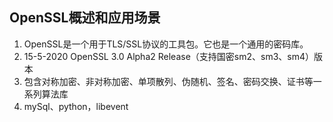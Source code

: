 ## OpenSSL概述和应用场景

1. OpenSSL是一个用于TLS/SSL协议的工具包。它也是一个通用的密码库。
2. 15-5-2020 OpenSSL 3.0 Alpha2 Release（支持国密sm2、sm3、sm4）版本
3. 包含对称加密、非对称加密、单项散列、伪随机、签名、密码交换、证书等一系列算法库
4. mySql、python，libevent

